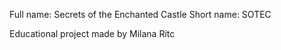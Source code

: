 Full name: Secrets of the Enchanted Castle
Short name: SOTEC

Educational project made by Milana Ritc